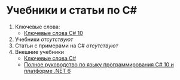 # Учебники и статьи по C#

1. Ключевые слова:
	- [Ключевые слова C# 10](csharp-tutorials/ru-ru/csharp-10-keywords/README.md)
2. Учебники
	*отсутствуют*
2. Статьи с примерами на C#
	*отсутствуют*
3. Внешние учебники
	- [Ключевые слова C#](https://docs.microsoft.com/ru-ru/dotnet/csharp/language-reference/keywords/)
	- [Полное руководство по языку программирования С# 10 и платформе .NET 6](https://metanit.com/sharp/tutorial/)
	